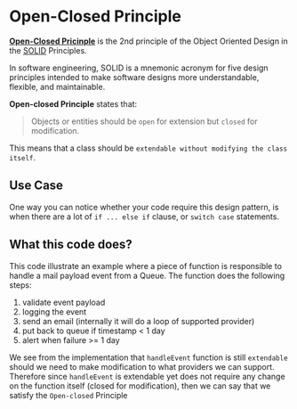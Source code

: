 # Open-Closed Principle

**[Open-Closed Pricinple](https://www.digitalocean.com/community/conceptual_articles/s-o-l-i-d-the-first-five-principles-of-object-oriented-design#open-closed-principle)** is the 2nd principle of the Object Oriented Design in the [SOLID](https://en.wikipedia.org/wiki/SOLID) Principles.

In software engineering, SOLID is a mnemonic acronym for five design principles intended to make software designs more understandable, flexible, and maintainable.

**Open-closed Principle** states that:
> Objects or entities should be `open` for extension but `closed` for modification.

This means that a class should be `extendable without modifying the class itself`.

## Use Case
One way you can notice whether your code require this design pattern, is when there are a lot of `if ... else if` clause, or `switch case` statements.

## What this code does?
This code illustrate an example where a piece of function is responsible to handle a mail payload event from a Queue. The function does the following steps:
1. validate event payload
2. logging the event
3. send an email (internally it will do a loop of supported provider)
4. put back to queue if timestamp < 1 day
5. alert when failure >= 1 day

We see from the implementation that `handleEvent` function is still `extendable` should we need to make modification to what providers we can support. Therefore since `handleEvent` is extendable yet does not require any change on the function itself (closed for modification), then we can say that we satisfy the `Open-closed` Principle
